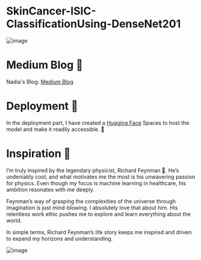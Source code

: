 # SkinCancer-ISIC-ClassificationUsing-DenseNet201

![image](https://github.com/nadiasuweer4ya/SkinCancer-ISIC-ClassificationUsing-DenseNet201/assets/135404371/9b99ddbd-e30a-4688-ae69-a056de416683)


# Medium Blog 🥗
Nadia's Blog: [Medium Blog](https://medium.com/@suweeraya/skin-cancer-classification-using-densenet-201-13ec8e8e9b6e)

# Deployment 🌺
In the deployment part, I have created a [Hugging Face](https://huggingface.co/spaces/Suweeraya/SkinCancer_Classification) Spaces to host the model and make it readily accessible. 💐

# Inspiration 🌟
I’m truly inspired by the legendary physicist, Richard Feynman 🌟. He’s undeniably cool, and what motivates me the most is his unwavering passion for physics. Even though my focus is machine learning in healthcare, his ambition resonates with me deeply.

Feynman’s way of grasping the complexities of the universe through imagination is just mind-blowing. I absolutely love that about him. His relentless work ethic pushes me to explore and learn everything about the world.

In simple terms, Richard Feynman’s life story keeps me inspired and driven to expand my horizons and understanding.

![image](https://github.com/nadiasuweer4ya/SkinCancer-ISIC-ClassificationUsing-DenseNet201/assets/135404371/49a20068-9a8e-4930-956a-5a8b95830c65)
